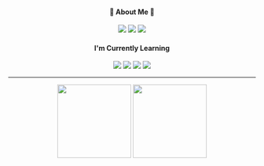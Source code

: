 <div align="center">
  <div>
    <h4>💚 About Me 💚</h4>
    <a href="https://locrian-joke-d70.notion.site/b291d7dcce104955b8b199e1d75d68de"><img src="https://img.shields.io/badge/Resume-50AF95?style=flat-square&logo=Spreadshirt&logoColor=white"/></a>
    <a href="https://sypear.tistory.com/"><img src="https://img.shields.io/badge/Blog-000000?style=flat-square&logo=Tistory&logoColor=white"/></a>
    <a href="mailto:bsyeon015@gmail.com"><img src="https://img.shields.io/badge/Gmail-ea4536?style=flat-square&logo=Gmail&logoColor=white"/></a>
   </div>
   
   <div>
    <h4>I'm Currently Learning</h4>
    <img src="https://img.shields.io/badge/HTML-E34F26?style=flat-square&logo=HTML5&logoColor=white"/>
    <img src="https://img.shields.io/badge/CSS-1572B6?style=flat-square&logo=CSS3&logoColor=white"/>
    <img src="https://img.shields.io/badge/Javascript-de9d27?style=flat-square&logo=Javascript&logoColor=white"/>
    <img src="https://img.shields.io/badge/React-17b6e7?style=flat-square&logo=React&logoColor=white"/>
  </div>
</div>

---

<div align="center">
    <img src="https://github-readme-stats.vercel.app/api/top-langs/?username=sypear&layout=compact&theme=swift" height="150"/>
    <img src="https://github-readme-stats.vercel.app/api?username=sypear&show_icons=true&theme=swift" height="150"/>
</div>
